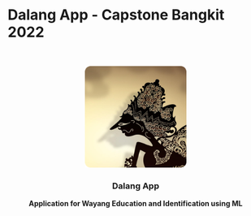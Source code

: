 # Dalang App - Capstone Bangkit 2022

<br />
<p align="center">
  <a href="https://github.com/Bangkit2022-Dalangapps/Mobile-Development">
    <img src="images/App_Icon.png" alt="Logo" width="200" height="200">
  </a>

  <h3 align="center">Dalang App</h3>
  <p align="center"><b>Application for Wayang Education and Identification using ML
    </b></p>
</p>
